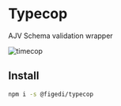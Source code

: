 # Typecop

AJV Schema validation wrapper

![timecop](https://upload.wikimedia.org/wikipedia/en/7/79/Timecopposter.jpg "timecop")

## Install

```bash
npm i -s @figedi/typecop
```

